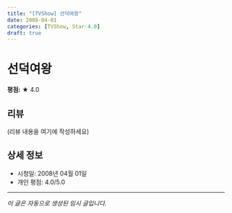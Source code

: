 ```yaml
---
title: "[TVShow] 선덕여왕"
date: 2008-04-01
categories: [TVShow, Star-4.0]
draft: true
---
```


# 선덕여왕

**평점:** ★ 4.0

## 리뷰

(리뷰 내용을 여기에 작성하세요)

## 상세 정보

- 시청일: 2008년 04월 01일
- 개인 평점: 4.0/5.0

---

*이 글은 자동으로 생성된 임시 글입니다.*
